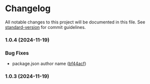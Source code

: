 # Changelog

All notable changes to this project will be documented in this file. See [standard-version](https://github.com/conventional-changelog/standard-version) for commit guidelines.

### 1.0.4 (2024-11-19)


### Bug Fixes

* package.json author name ([bf44acf](https://github.com/alesima/dns-cache-resolver/commit/bf44acf1dd2e0d1562a8744ec151e99590f3c4ce))

### 1.0.3 (2024-11-19)
